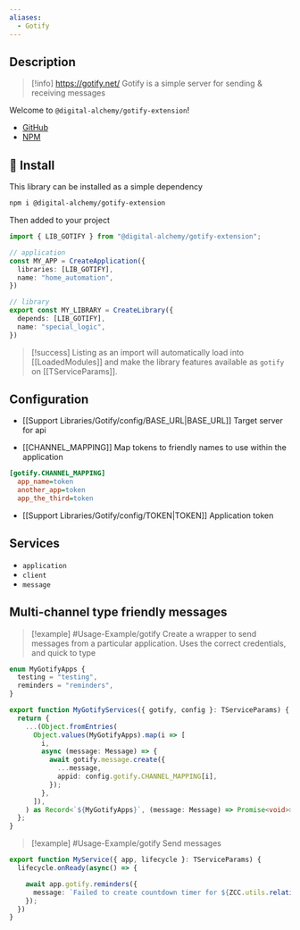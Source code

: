 ```yaml
---
aliases:
  - Gotify
---
```

## Description

> [!info] 
> https://gotify.net/
> Gotify is a simple server for sending & receiving messages

Welcome to `@digital-alchemy/gotify-extension`!

- [GitHub](https://github.com/Digital-Alchemy-TS/gotify)
- [NPM](https://www.npmjs.com/package/@digital-alchemy/gotify-extension)

## 💾 Install

This library can be installed as a simple dependency
```bash
npm i @digital-alchemy/gotify-extension
```
Then added to your project
```typescript
import { LIB_GOTIFY } from "@digital-alchemy/gotify-extension";

// application
const MY_APP = CreateApplication({
  libraries: [LIB_GOTIFY],
  name: "home_automation",
})

// library
export const MY_LIBRARY = CreateLibrary({
  depends: [LIB_GOTIFY],
  name: "special_logic",
})
```
> [!success]
> Listing as an import will automatically load into [[LoadedModules]] and make the library features available as `gotify` on [[TServiceParams]].


## Configuration

- [[Support Libraries/Gotify/config/BASE_URL|BASE_URL]]
Target server for api

- [[CHANNEL_MAPPING]]
Map tokens to friendly names to use within the application
```ini
[gotify.CHANNEL_MAPPING]
  app_name=token
  another_app=token
  app_the_third=token
```
- [[Support Libraries/Gotify/config/TOKEN|TOKEN]]
Application token

## Services

- `application`
- `client`
- `message`

## Multi-channel type friendly messages

> [!example] #Usage-Example/gotify
> Create a wrapper to send messages from a particular application. Uses the correct credentials, and quick to type
```typescript
enum MyGotifyApps {
  testing = "testing",
  reminders = "reminders",
}

export function MyGotifyServices({ gotify, config }: TServiceParams) {
  return {
    ...(Object.fromEntries(
      Object.values(MyGotifyApps).map(i => [
        i,
        async (message: Message) => {
          await gotify.message.create({
            ...message,
            appid: config.gotify.CHANNEL_MAPPING[i],
          });
        },
      ]),
    ) as Record<`${MyGotifyApps}`, (message: Message) => Promise<void>>),
  };
}
```

> [!example] #Usage-Example/gotify 
> Send messages

```typescript
export function MyService({ app, lifecycle }: TServiceParams) {
  lifecycle.onReady(async() => {

    await app.gotify.reminders({
      message: `Failed to create countdown timer for ${ZCC.utils.relativeDate(target)}`,
    });
  })
}
```